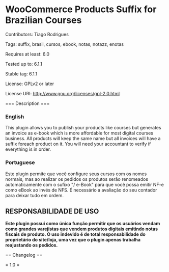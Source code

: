 # WooCommerce Products Suffix for Brazilian Courses

Contributors: Tiago Rodrigues

Tags: suffix, brasil, cursos, ebook, notas, notazz, enotas

Requires at least: 6.0

Tested up to: 6.1.1

Stable tag: 6.1.1

License: GPLv2 or later

License URI: <http://www.gnu.org/licenses/gpl-2.0.html>

=== Description ===

### English

This plugin allows you to publish your products like courses but generates an invoice as e-book which is more affordable for most digital courses business. All products will keep the same name but all invoices will have a suffix foreach product on it. You will need your accountant to verify if everything is in order.

### Portuguese

Este plugin permite que você configure seus cursos com os nomes normais, mas ao realizar os pedidos os produtos serão renomeados automaticamente com o sufixo "/ e-Book" para que você possa emitir NF-e como eBook ao invés de NFS. É necessário a avaliação do seu contador para deixar tudo em ordem.

## RESPONSABILIDADE DE USO

**Este plugin possui como única função permitir que os usuários vendam como grandes varejistas que vendem produtos digitais emitindo notas fiscais de produto. O uso indevido é de total responsabilidade do proprietário do site/loja, uma vez que o plugin apenas trabalha reajustando os pedidos.**

== Changelog ==

= 1.0 =
